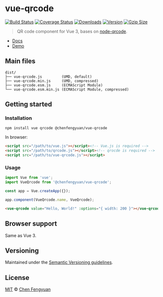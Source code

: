 # vue-qrcode

[![Build Status](https://img.shields.io/github/workflow/status/fengyuanchen/vue-qrcode/ci/main.svg)](https://github.com/fengyuanchen/vue-qrcode/actions) [![Coverage Status](https://img.shields.io/codecov/c/github/fengyuanchen/vue-qrcode.svg)](https://codecov.io/gh/fengyuanchen/vue-qrcode) [![Downloads](https://img.shields.io/npm/dm/@chenfengyuan/vue-qrcode.svg)](https://www.npmjs.com/package/@chenfengyuan/vue-qrcode) [![Version](https://img.shields.io/npm/v/@chenfengyuan/vue-qrcode.svg)](https://www.npmjs.com/package/@chenfengyuan/vue-qrcode) [![Gzip Size](https://img.shields.io/bundlephobia/minzip/@chenfengyuan/vue-qrcode.svg)](https://unpkg.com/@chenfengyuan/vue-qrcode/dist/vue-qrcode.js)

> QR code component for Vue 3, bases on [node-qrcode](https://github.com/soldair/node-qrcode).

- [Docs](src/README.md)
- [Demo](https://fengyuanchen.github.io/vue-qrcode)

## Main files

```text
dist/
├── vue-qrcode.js         (UMD, default)
├── vue-qrcode.min.js     (UMD, compressed)
├── vue-qrcode.esm.js     (ECMAScript Module)
└── vue-qrcode.esm.min.js (ECMAScript Module, compressed)
```

## Getting started

### Installation

```shell
npm install vue qrcode @chenfengyuan/vue-qrcode
```

In browser:

```html
<script src="/path/to/vue.js"></script><!-- Vue.js is required -->
<script src="/path/to/qrcode.js"></script><!-- qrocde is required -->
<script src="/path/to/vue-qrcode.js"></script>
```

### Usage

```js
import Vue from 'vue';
import VueQrcode from '@chenfengyuan/vue-qrcode';

const app = Vue.createApp({});

app.component(VueQrcode.name, VueQrcode);
```

```html
<vue-qrcode value="Hello, World!" :options="{ width: 200 }"></vue-qrcode>
```

## Browser support

Same as Vue 3.

## Versioning

Maintained under the [Semantic Versioning guidelines](https://semver.org/).

## License

[MIT](https://opensource.org/licenses/MIT) © [Chen Fengyuan](https://chenfengyuan.com/)
